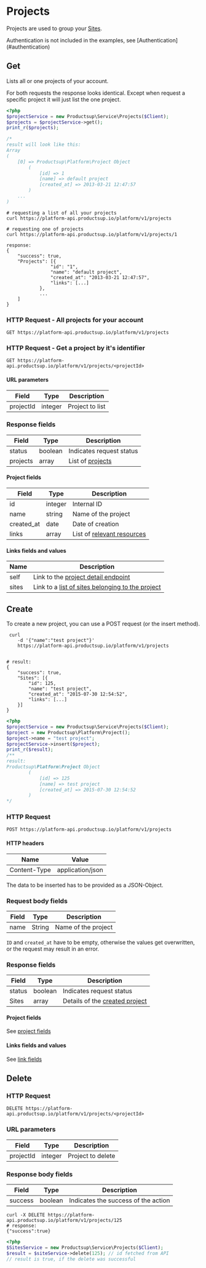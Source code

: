 # Projects
Projects are used to group your [Sites](#sites).
<aside class="info">Authentication is not included in the examples, see [Authentication](#authentication)</aside>

## Get
Lists all or one projects of your account.

For both requests the response looks identical. Except when request a specific project it will just list the one project.

```php
<?php
$projectService = new Productsup\Service\Projects($Client);
$projects = $projectService->get();
print_r($projects);

/*
result will look like this:
Array
(
    [0] => Productsup\Platform\Project Object
        (
            [id] => 1
            [name] => default project
            [created_at] => 2013-03-21 12:47:57
        )
    ...
)

```

```shell
# requesting a list of all your projects
curl https://platform-api.productsup.io/platform/v1/projects
```

```shell
# requesting one of projects
curl https://platform-api.productsup.io/platform/v1/projects/1
```

```shell    
response: 
{
    "success": true,
    "Projects": [{
                "id": "1",
                "name": "default project",
                "created_at": "2013-03-21 12:47:57",
                "links": [...]
            }, 
            ...
    ]
}
```
### HTTP Request - All projects for your account

`GET https://platform-api.productsup.io/platform/v1/projects`

### <a name="project-request-by-id"></a> HTTP Request - Get a project by it's identifier

`GET https://platform-api.productsup.io/platform/v1/projects/<projectId>`

#### URL parameters
Field | Type | Description
------ | -------- | --------------
projectId | integer | Project to list

### Response fields
Field | Type | Description
------ | -------- | --------------
status | boolean | Indicates request status
projects | array | List of [projects](#project-response-project)

#### <a name="project-response-project"></a> Project fields
Field | Type | Description
--- | --- | ---
id | integer | Internal ID
name | string | Name of the project
created_at | date | Date of creation
links | array | List of [relevant resources](#project-response-links)

#### <a name="project-response-links"></a> Links fields and values
Name | Description
--- | ---
self | Link to the [project detail endpoint](#project-request-by-id)
sites | Link to a [list of sites belonging to the project](#sites-request-by-project)

## Create
To create a new project, you can use a POST request (or the insert method).

```shell
 curl 
    -d '{"name":"test project"}' 
    https://platform-api.productsup.io/platform/v1/projects


# result:
{
    "success": true,
    "Sites": [{
        "id": 125,
        "name": "test project",
        "created_at": "2015-07-30 12:54:52",
        "links": [...]
    }]
}
```

```php
<?php
$projectService = new Productsup\Service\Projects($Client);
$project = new Productsup\Platform\Project();
$project->name = "test project";
$projectService->insert($project);
print_r($result); 
/**
result:
Productsup\Platform\Project Object
        (
            [id] => 125
            [name] => test project
            [created_at] => 2015-07-30 12:54:52
        )
*/
```

### HTTP Request

`POST https://platform-api.productsup.io/platform/v1/projects`

#### HTTP headers
Name | Value
--- | ---
Content-Type | application/json

The data to be inserted has to be provided as a JSON-Object.

### Request body fields
Field | Type | Description
------ | -------- | --------------
name | String | Name of the project

`ID` and `created_at` have to be empty, otherwise the values get overwritten, or the request may result in an error.

### Response fields
Field | Type | Description
------ | -------- | --------------
status | boolean | Indicates request status
Sites | array | Details of the [created project](#project-response-project)

#### Project fields
See [project fields](#project-response-project)

#### Links fields and values
See [link fields](#project-response-links)

## Delete
### HTTP Request

`DELETE https://platform-api.productsup.io/platform/v1/projects/<projectId>`

### URL parameters
Field | Type | Description
--- | --- | ---
projectId | integer | Project to delete

### Response body fields
Field | Type | Description
--- | --- | ---
success | boolean | Indicates the success of the action

```shell
curl -X DELETE https://platform-api.productsup.io/platform/v1/projects/125
# response:
{"success":true}
```

```php
<?php
$SitesService = new Productsup\Service\Projects($Client);
$result = $siteService->delete(125); // id fetched from API
// result is true, if the delete was successful
```
